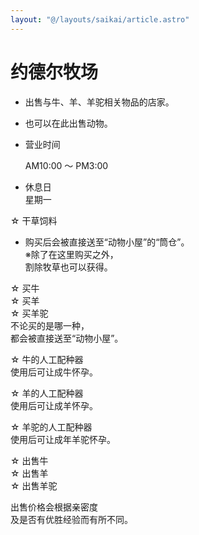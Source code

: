 ```yaml
---
layout: "@/layouts/saikai/article.astro"
---
```


# 约德尔牧场

- 出售与牛、羊、羊驼相关物品的店家。
- 也可以在此出售动物。
- 营业时间

  AM10:00 ～ PM3:00

- 休息日  
  星期一

☆ 干草饲料

- 购买后会被直接送至“动物小屋”的“筒仓”。  
  ※除了在这里购买之外，  
  割除牧草也可以获得。

☆ 买牛  
☆ 买羊  
☆ 买羊驼  
不论买的是哪一种，  
都会被直接送至“动物小屋”。

☆ 牛的人工配种器  
使用后可让成牛怀孕。

☆ 羊的人工配种器  
使用后可让成羊怀孕。

☆ 羊驼的人工配种器  
使用后可让成年羊驼怀孕。

☆ 出售牛  
☆ 出售羊  
☆ 出售羊驼

出售价格会根据亲密度  
及是否有优胜经验而有所不同。

